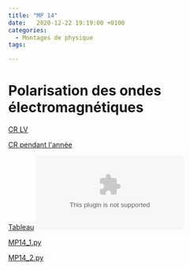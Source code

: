 ```yaml
---
title: "MP 14"
date:   2020-12-22 19:19:00 +0100
categories:
  - Montages de physique
tags:

---
```

# Polarisation des ondes électromagnétiques

[CR LV](/assets/pdf/MP14.pdf)
<object class="pdf fitvidsignore" data="/assets/pdf/MP14.pdf" type="application/pdf"></object>

[CR pendant l'année](/assets/pdf/MP14_CR.pdf)
<object class="pdf fitvidsignore" data="/assets/pdf/MP14_CR.pdf" type="application/pdf"></object>

[Tableau](/assets/jpeg/MP14_tableau.jpg)
<object class="pdf fitvidsignore" data="/assets/jpeg/MP14_tableau.jpg" type="application/jpg"></object>

<a href="/assets/python/MP14_1.py" download>MP14_1.py</a> 

<a href="/assets/python/MP14_2.py" download>MP14_2.py</a> 
